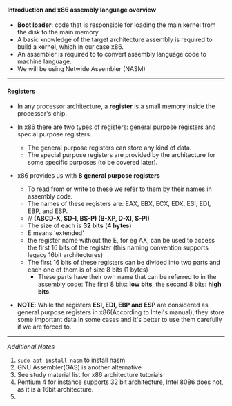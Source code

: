 
#### Introduction and x86 assembly language overview

- **Boot loader**: code that is responsible for loading the main kernel from the disk to the main memory.
- A basic knowledge of the target architecture assembly is required to build a kernel, which in our case x86.
- An assembler is required to to convert assembly language code to machine language.
- We will be using Netwide Assembler (NASM)
---
#### Registers
- In any processor architecture, a **register** is a small memory inside the processor's chip.
- In x86 there are two types of registers: general purpose registers and special purpose registers.
  - The general purpose registers can store any kind of data. 
  - The special purpose registers are provided by the architecture for some specific purposes (to be covered later).
- x86 provides us with **8 general purpose registers** 
  - To read from or write to these we refer to them by their names in assembly code.
  - The names of these registers are: EAX, EBX, ECX, EDX, ESI, EDI, EBP, and ESP.
  - // **(ABCD-X, SD-I, BS-P) (B-XP, D-XI, S-PI)**
  -    The size of each is **32 bits** (**4 bytes**)
  -    E means 'extended'
  -    the register name without the E, for eg AX, can be used to access the first 16 bits of the register (this naming convention supports legacy 16bit architectures)
  - The first 16 bits of these registers can be divided into two parts and each one of them is of size 8 bits (1 bytes) 
    - These parts have their own name that can be referred to in the assembly code: The first 8 bits: **low bits**, the second 8 bits: **high bits**.


- **NOTE**: While the registers **ESI, EDI, EBP and ESP** are considered as general purpose registers in x86(According to Intel's manual), they store some important data in some cases and it's better to use them carefully if we are forced to.

---
*Additional Notes*
1) `sudo apt install nasm` to install nasm
2) GNU Assembler(GAS) is another alternative
3) See study material list for x86 architecture tutorials
4) Pentium 4 for instance supports 32 bit architecture, Intel 8086 does not, as it is a 16bit architecture.
5) 
